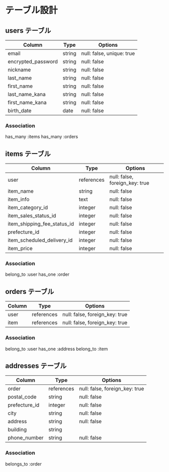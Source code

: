 # テーブル設計

## users テーブル

| Column             | Type   | Options     |
| ------------------ | ------ | ----------- |
| email              | string | null: false, unique: true |
| encrypted_password | string | null: false |
| nickname           | string | null: false |
| last_name          | string | null: false |
| first_name         | string | null: false |
| last_name_kana     | string | null: false |
| first_name_kana    | string | null: false |
| birth_date         | date   | null: false |


### Association
has_many :items
has_many :orders



## items テーブル

| Column                        | Type        | Options     |
| ----------------------------- | ----------  | ----------- |
| user                          | references  | null: false, foreign_key: true |
| item_name                     | string      | null: false |
| item_info                     | text        | null: false |
| item_category_id              | integer     | null: false |
| item_sales_status_id          | integer     | null: false |
| item_shipping_fee_status_id   | integer     | null: false |
| prefecture_id                 | integer     | null: false |
| item_scheduled_delivery_id    | integer     | null: false |
| item_price                    | integer     | null: false |


### Association
belong_to :user
has_one :order



## orders テーブル

| Column  | Type        | Options     |
| --------| ----------- | ----------- |
| user    | references  | null: false, foreign_key: true |
| item    | references  | null: false, foreign_key: true |



### Association
belong_to :user
has_one :address
belong_to :item


## addresses テーブル

| Column         | Type        | Options     |
| ------------   | ----------- | ----------- |
| order          | references  | null: false, foreign_key: true |
| postal_code    | string      | null: false |
| prefecture_id  | integer     | null: false |
| city           | string      | null: false |
| address        | string      | null: false |
| building       | string      |             |
| phone_number   | string      | null: false |

### Association
belongs_to :order